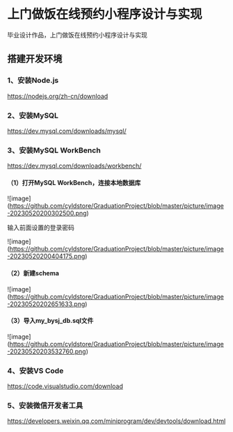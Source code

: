 # 上门做饭在线预约小程序设计与实现
毕业设计作品，上门做饭在线预约小程序设计与实现

## 搭建开发环境

### 1、安装Node.js

<a href="https://nodejs.org/zh-cn/download">https://nodejs.org/zh-cn/download</a>

### 2、安装MySQL
<a href="https://dev.mysql.com/downloads/mysql/">https://dev.mysql.com/downloads/mysql/</a>

### 3、安装MySQL WorkBench

<a href="https://dev.mysql.com/downloads/workbench/">https://dev.mysql.com/downloads/workbench/</a>

#### （1）打开MySQL WorkBench，连接本地数据库

![image] (https://github.com/cyldstore/GraduationProject/blob/master/picture/image-20230520200302500.png)

<p>输入前面设置的登录密码</p>

![image] (https://github.com/cyldstore/GraduationProject/blob/master/picture/image-20230520200404175.png)

#### （2）新建schema

![image] (https://github.com/cyldstore/GraduationProject/blob/master/picture/image-20230520202651633.png)

#### （3）导入my_bysj_db.sql文件

![image] (https://github.com/cyldstore/GraduationProject/blob/master/picture/image-20230520203532760.png)

### 4、安装VS Code

<a href="https://code.visualstudio.com/download">https://code.visualstudio.com/download</a>

### 5、安装微信开发者工具

<a href="https://developers.weixin.qq.com/miniprogram/dev/devtools/download.html">https://developers.weixin.qq.com/miniprogram/dev/devtools/download.html</a>

